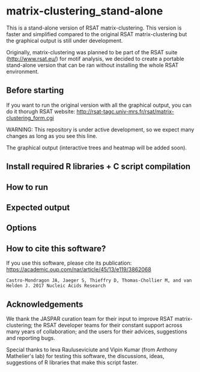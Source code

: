 # matrix-clustering_stand-alone
This is a stand-alone version of RSAT matrix-clustering. This version is faster and simplified compared to the original RSAT matrix-clustering but the graphical output is still under development.

Originally, matrix-clustering was planned to be part of the RSAT suite (http://www.rsat.eu/) for motif analysis, we decided to create a portable stand-alone version that can be ran without installing the whole RSAT environment.


## Before starting

If you want to run the original version with all the graphical output, you can do it thorugh RSAT website: http://rsat-tagc.univ-mrs.fr/rsat/matrix-clustering_form.cgi

WARNING: This repository is under active development, so we expect many changes as long as you see this line.

The graphical output (interactive trees and heatmap will be added soon).


## Install required R libraries + C script compilation


## How to run


## Expected output

## Options


## How to cite this software?

If you use this software, please cite its publication: https://academic.oup.com/nar/article/45/13/e119/3862068

```
Castro-Mondragon JA, Jaeger S, Thieffry D, Thomas-Chollier M, and van Helden J. 2017 Nucleic Acids Research
```

## Acknowledgements

We thank the JASPAR curation team for their input to improve RSAT matrix-clustering; the RSAT developer teams for their constant support across many years of collaboration; and the users for their advices, suggestions and reporting bugs.

Special thanks to Ieva Rauluseviciute and Vipin Kumar (from Anthony Mathelier's lab) for testing this software, the discussions, ideas, suggestions of R libraries that make this script faster.
